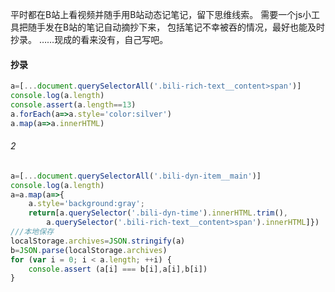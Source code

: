 平时都在B站上看视频并随手用B站动态记笔记，留下思维线索。
需要一个js小工具把随手发在B站的笔记自动摘抄下来，
包括笔记不幸被吞的情况，最好也能及时抄录。
……现成的看来没有，自己写吧。

#### 抄录
```js
a=[...document.querySelectorAll('.bili-rich-text__content>span')]
console.log(a.length)
console.assert(a.length==13)
a.forEach(a=>a.style='color:silver')
a.map(a=>a.innerHTML)
```

###### 2
```js
a=[...document.querySelectorAll('.bili-dyn-item__main')]
console.log(a.length)
a=a.map(a=>{
	a.style='background:gray';
	return[a.querySelector('.bili-dyn-time').innerHTML.trim(),
		a.querySelector('.bili-rich-text__content>span').innerHTML]})
///本地保存
localStorage.archives=JSON.stringify(a)
b=JSON.parse(localStorage.archives)
for (var i = 0; i < a.length; ++i) {
	console.assert (a[i] === b[i],a[i],b[i])
}
```